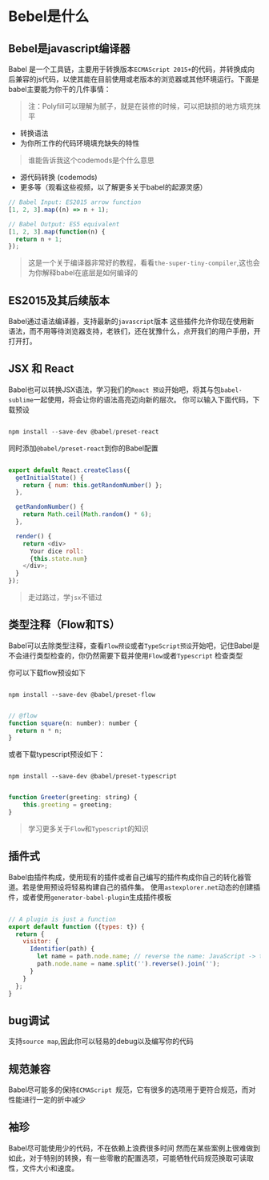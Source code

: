 # Bebel是什么

## Bebel是javascript编译器

Babel 是一个工具链，主要用于转换版本`ECMAScript 2015+`的代码，并转换成向后兼容的js代码，以使其能在目前使用或老版本的浏览器或其他环境运行。下面是babel主要能为你干的几件事情：

> 注：Polyfill可以理解为腻子，就是在装修的时候，可以把缺损的地方填充抹平
- 转换语法
- 为你所工作的代码环境填充缺失的特性
> 谁能告诉我这个codemods是个什么意思
- 源代码转换 (codemods)
- 更多等（观看这些视频，以了解更多关于babel的起源灵感）

```javascript
// Babel Input: ES2015 arrow function
[1, 2, 3].map((n) => n + 1);

// Babel Output: ES5 equivalent
[1, 2, 3].map(function(n) {
  return n + 1;
});
```

> 这是一个关于编译器非常好的教程，看看`the-super-tiny-compiler`,这也会为你解释babel在底层是如何编译的

## ES2015及其后续版本

Babel通过语法编译器，支持最新的`javascript`版本
这些插件允许你现在使用新语法，而不用等待浏览器支持，老铁们，还在犹豫什么，点开我们的用户手册，开打开打。

## JSX 和 React

Babel也可以转换JSX语法，学习我们的`React 预设`开始吧，将其与包`babel-sublime`一起使用，将会让你的语法高亮迈向新的层次。
你可以输入下面代码，下载预设

```javascript

npm install --save-dev @babel/preset-react

```

同时添加`@babel/preset-react`到你的Babel配置

```js

export default React.createClass({
  getInitialState() {
    return { num: this.getRandomNumber() };
  },

  getRandomNumber() {
    return Math.ceil(Math.random() * 6);
  },

  render() {
    return <div>
      Your dice roll:
      {this.state.num}
    </div>;
  }
});

```

> 走过路过，学`jsx`不错过

## 类型注释（Flow和TS）

Babel可以去除类型注释，查看`Flow预设`或者`TypeScript预设`开始吧，记住Babel是不会进行类型检查的，你仍然需要下载并使用`Flow`或者`Typescript`
检查类型

你可以下载flow预设如下

```shell

npm install --save-dev @babel/preset-flow

```

```js

// @flow
function square(n: number): number {
  return n * n;
}

```

或者下载typescript预设如下：

```shell

npm install --save-dev @babel/preset-typescript

```

```js

function Greeter(greeting: string) {
    this.greeting = greeting;
}

```

> 学习更多关于`Flow`和`Typescript`的知识

## 插件式

Babel由插件构成，使用现有的插件或者自己编写的插件构成你自己的转化器管道。若是使用预设将轻易构建自己的插件集。
使用`astexplorer.net`动态的创建插件，或者使用`generator-babel-plugin`生成插件模板

```js

// A plugin is just a function
export default function ({types: t}) {
  return {
    visitor: {
      Identifier(path) {
        let name = path.node.name; // reverse the name: JavaScript -> tpircSavaJ
        path.node.name = name.split('').reverse().join('');
      }
    }
  };
}

```

## bug调试

支持`source map`,因此你可以轻易的debug以及编写你的代码

## 规范兼容

Babel尽可能多的保持`ECMAScript `规范，它有很多的选项用于更符合规范，而对性能进行一定的折中减少

## 袖珍

Babel尽可能使用少的代码，不在依赖上浪费很多时间
然而在某些案例上很难做到如此，对于特别的转换，有一些零散的配置选项，可能牺牲代码规范换取可读取性，文件大小和速度。

